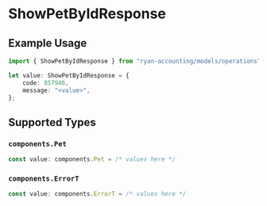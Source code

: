 # ShowPetByIdResponse

## Example Usage

```typescript
import { ShowPetByIdResponse } from "ryan-accounting/models/operations";

let value: ShowPetByIdResponse = {
    code: 857946,
    message: "<value>",
};
```

## Supported Types

### `components.Pet`

```typescript
const value: components.Pet = /* values here */
```

### `components.ErrorT`

```typescript
const value: components.ErrorT = /* values here */
```

